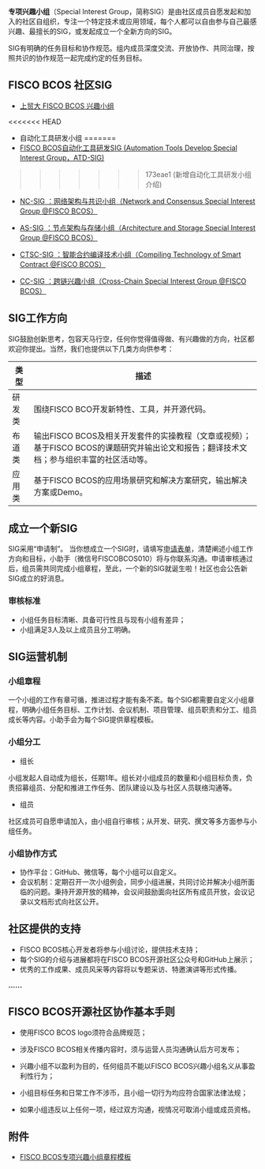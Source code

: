 **专项兴趣小组**（Special Interest Group，简称SIG）是由社区成员自愿发起和加入的社区自组织，专注一个特定技术或应用领域，每个人都可以自由参与自己最感兴趣、最擅长的SIG，或发起成立一个全新方向的SIG。



SIG有明确的任务目标和协作规范。组内成员深度交流、开放协作、共同治理，按照共识的协作规范一起完成约定的任务目标。

## **FISCO BCOS 社区SIG**

- [上贸大 FISCO BCOS 兴趣小组](FISCO%20BCOS%20SUIBE%20SIG%20README.md)

<<<<<<< HEAD
- 自动化工具研发小组
=======
- [FISCO BCOS自动化工具研发SIG (Automation Tools Develop Special Interest Group，ATD-SIG)](./ATD-SIG/README.md)
>>>>>>> 173eae1 (新增自动化工具研发小组介绍)

- [NC-SIG ：网络架构与共识小组（Network and Consensus Special Interest Group @FISCO BCOS）](./NC-SIG/README.md)

- [AS-SIG ：节点架构与存储小组（Architecture and Storage Special Interest Group @FISCO BCOS）](./AS-SIG/README.md)

- [CTSC-SIG ：智能合约编译技术小组（Compiling Technology of Smart Contract @FISCO BCOS）](./CTSC-SIG/README.md)

- [CC-SIG ：跨链兴趣小组（Cross-Chain Special Interest Group @FISCO BCOS）](./CC-SIG/README.md)

## **SIG工作方向**

SIG鼓励创新思考，包容天马行空，任何你觉得值得做、有兴趣做的方向，社区都欢迎你提出。当然，我们也提供以下几类方向供参考：

| 类型   | 描述                                                         |
| ------ | ------------------------------------------------------------ |
| 研发类 | 围绕FISCO BCO开发新特性、工具，并开源代码。                  |
| 布道类 | 输出FISCO BCOS及相关开发套件的实操教程（文章或视频）；基于FISCO BCOS的课题研究并输出论文和报告；翻译技术文档；参与组织丰富的社区活动等。 |
| 应用类 | 基于FISCO BCOS的应用场景研究和解决方案研究，输出解决方案或Demo。 |

## **成立一个新SIG**

SIG采用“申请制”。 当你想成立一个SIG时，请填写[申请表单](https://wj.qq.com/s2/7773399/ee41)，清楚阐述小组工作方向和目标，小助手（微信号FISCOBCOS010）将与你联系沟通。申请审核通过后，组员需共同完成小组章程，至此，一个新的SIG就诞生啦！社区也会公告新SIG成立的好消息。

### **审核标准**

- 小组任务目标清晰、具备可行性且与现有小组有差异；
- 小组满足3人及以上成员且分工明确。



## **SIG运营机制**

### **小组章程**



一个小组的工作有章可循，推进过程才能有条不紊。每个SIG都需要自定义小组章程，明确小组任务目标、工作计划、会议机制、项目管理、组员职责和分工、组员成长等内容。小助手会为每个SIG提供章程模板。



### **小组分工**

- 组长

小组发起人自动成为组长，任期1年。组长对小组成员的数量和小组目标负责，负责招募组员、分配和推进工作任务、团队建设以及与社区人员联络沟通等。



- 组员

社区成员可自愿申请加入，由小组自行审核；从开发、研究、撰文等多方面参与小组任务。



### **小组协作方式**

- 协作平台：GitHub、微信等，每个小组可以自定义。
- 会议机制：定期召开一次小组例会，同步小组进展，共同讨论并解决小组所面临的问题。秉持开源开放的精神，会议间鼓励面向社区所有成员开放，会议记录以文档形式向社区公开。



## **社区提供的支持**

- FISCO BCOS核心开发者将参与小组讨论，提供技术支持；
- 每个SIG的介绍与进展都将在FISCO BCOS开源社区公众号和GitHub上展示；
- 优秀的工作成果、成员风采等内容将以专题采访、特邀演讲等形式传播。

**......**


## **FISCO BCOS开源社区协作基本手则**
- 使用FISCO BCOS logo须符合品牌规范；

- 涉及FISCO BCOS相关传播内容时，须与运营人员沟通确认后方可发布；

- 兴趣小组不以盈利为目的，任何组员不能以FISCO BCOS兴趣小组名义从事盈利性行为；

- 小组目标任务和日常工作不涉币，且小组一切行为均应符合国家法律法规；

- 如果小组违反以上任何一项，经过双方沟通，视情况可取消小组或成员资格。



## **附件**

- [FISCO BCOS专项兴趣小组章程模板](https://share.weiyun.com/CPEr7sv8)


